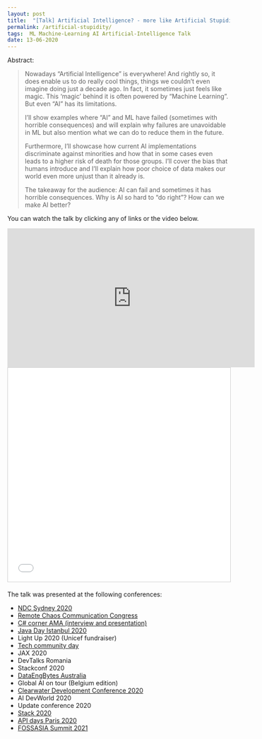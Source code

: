```yaml
---
layout: post
title:  "[Talk] Artificial Intelligence? - more like Artificial Stupidity!"
permalink: /artificial-stupidity/
tags:  ML Machine-Learning AI Artificial-Intelligence Talk
date: 13-06-2020
---
```


Abstract:
>Nowadays “Artificial Intelligence” is everywhere! And rightly so, it does enable us to do really cool things, things we couldn’t even imagine doing just a decade ago. In fact, it sometimes just feels like magic. This ‘magic’ behind it is often powered by “Machine Learning”. But even “AI” has its limitations.
>
> I’ll show examples where “AI” and ML have failed (sometimes with horrible consequences) and will explain why failures are unavoidable in ML but also mention what we can do to reduce them in the future.
>
> Furthermore, I’ll showcase how current AI implementations discriminate against minorities and how that in some cases even leads to a higher risk of death for those groups. I’ll cover the bias that humans introduce and I’ll explain how poor choice of data makes our world even more unjust than it already is.
>
> The takeaway for the audience: AI can fail and sometimes it has horrible consequences. Why is AI so hard to “do right”? How can we make AI better?

You can watch the talk by clicking any of links or the video below.

<iframe width="560" height="315" src="https://www.youtube.com/embed/cuAR8KKqf04" frameborder="0" allow="accelerometer; autoplay; clipboard-write; encrypted-media; gyroscope; picture-in-picture" allowfullscreen></iframe>

<iframe src="//www.slideshare.net/slideshow/embed_code/key/wPdZIlNCc1IJUj" width="595" height="485" frameborder="0" marginwidth="0" marginheight="0" scrolling="no" style="border:1px solid #CCC; border-width:1px; margin-bottom:5px; max-width: 100%;" allowfullscreen> </iframe>


The talk was presented at the following conferences:
- [NDC Sydney 2020](https://www.youtube.com/watch?v=rJC2VXftAWc)
- [Remote Chaos Communication Congress](https://www.youtube.com/embed/cuAR8KKqf04)
- [C# corner AMA (interview and presentation)](https://www.youtube.com/watch?v=jv7LoFVpxdo)
- [Java Day Istanbul 2020](https://www.youtube.com/watch?v=ic5DKcujdlk&list=PLf0ZGEleJ3Ma7Z4ax1GNA7z-WNdt6i7j0&index=8)
- Light Up 2020 (Unicef fundraiser)
- [Tech community day](https://www.youtube.com/watch?v=baDxQxPvkSg)
- JAX 2020
- DevTalks Romania
- Stackconf 2020
- [DataEngBytes Australia](https://www.youtube.com/watch?v=oO_u8j494Vg)
- Global AI on tour (Belgium edition)
- [Clearwater Development Conference 2020](https://www.youtube.com/watch?v=3hI0z4eqbFY)
- AI DevWorld 2020
- Update conference 2020
- [Stack 2020](https://www.youtube.com/watch?v=wjhLa36ASw8)
- [API days Paris 2020](https://www.youtube.com/watch?v=f2gQAAiT-Xo)
- [FOSSASIA Summit 2021](https://youtu.be/Y7klW1aoaH8?t=4389)
